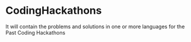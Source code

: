 # CodingHackathons
It will contain the problems and solutions in one or more languages for the Past Coding Hackathons 
